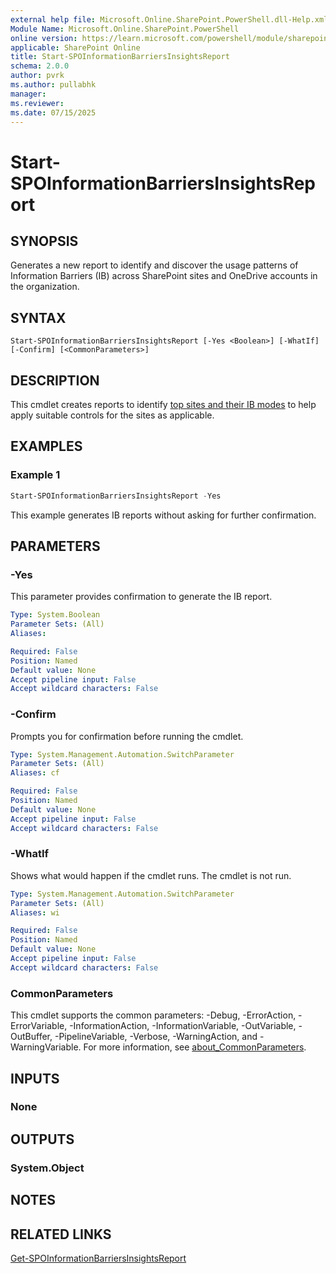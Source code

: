 ```yaml
---
external help file: Microsoft.Online.SharePoint.PowerShell.dll-Help.xml
Module Name: Microsoft.Online.SharePoint.PowerShell
online version: https://learn.microsoft.com/powershell/module/sharepoint-online/start-spoinformationbarriersinsightsreport
applicable: SharePoint Online
title: Start-SPOInformationBarriersInsightsReport
schema: 2.0.0
author: pvrk
ms.author: pullabhk
manager:
ms.reviewer:
ms.date: 07/15/2025
---
```


# Start-SPOInformationBarriersInsightsReport

## SYNOPSIS

Generates a new report to identify and discover the usage patterns of Information Barriers (IB) across SharePoint sites and OneDrive accounts in the organization.

## SYNTAX

```
Start-SPOInformationBarriersInsightsReport [-Yes <Boolean>] [-WhatIf] [-Confirm] [<CommonParameters>]
```

## DESCRIPTION

This cmdlet creates reports to identify [top sites and their IB modes](/purview/information-barriers-insights-report) to help apply suitable controls for the sites as applicable.

## EXAMPLES

### Example 1

```powershell
Start-SPOInformationBarriersInsightsReport -Yes
```

This example generates IB reports without asking for further confirmation.

## PARAMETERS

### -Yes

This parameter provides confirmation to generate the IB report.

```yaml
Type: System.Boolean
Parameter Sets: (All)
Aliases:

Required: False
Position: Named
Default value: None
Accept pipeline input: False
Accept wildcard characters: False
```

### -Confirm

Prompts you for confirmation before running the cmdlet.

```yaml
Type: System.Management.Automation.SwitchParameter
Parameter Sets: (All)
Aliases: cf

Required: False
Position: Named
Default value: None
Accept pipeline input: False
Accept wildcard characters: False
```

### -WhatIf

Shows what would happen if the cmdlet runs.
The cmdlet is not run.

```yaml
Type: System.Management.Automation.SwitchParameter
Parameter Sets: (All)
Aliases: wi

Required: False
Position: Named
Default value: None
Accept pipeline input: False
Accept wildcard characters: False
```

### CommonParameters
This cmdlet supports the common parameters: -Debug, -ErrorAction, -ErrorVariable, -InformationAction, -InformationVariable, -OutVariable, -OutBuffer, -PipelineVariable, -Verbose, -WarningAction, and -WarningVariable. For more information, see [about_CommonParameters](https://go.microsoft.com/fwlink/?LinkID=113216).

## INPUTS

### None

## OUTPUTS

### System.Object

## NOTES

## RELATED LINKS

[Get-SPOInformationBarriersInsightsReport](./Get-SPOInformationBarriersInsightsReport.md)
